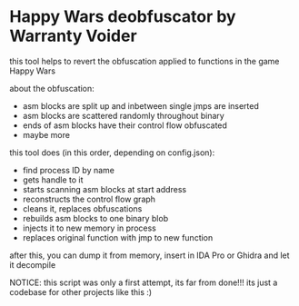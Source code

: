 # Happy Wars deobfuscator by Warranty Voider

this tool helps to revert the obfuscation applied to functions in the game Happy Wars

about the obfuscation:

- asm blocks are split up and inbetween single jmps are inserted
- asm blocks are scattered randomly throughout binary
- ends of asm blocks have their control flow obfuscated
- maybe more

this tool does (in this order, depending on config.json):

- find process ID by name
- gets handle to it
- starts scanning asm blocks at start address
- reconstructs the control flow graph
- cleans it, replaces obfuscations
- rebuilds asm blocks to one binary blob
- injects it to new memory in process
- replaces original function with jmp to new function

after this, you can dump it from memory, insert in IDA Pro or Ghidra and let it decompile

NOTICE: this script was only a first attempt, its far from done!!! its just a codebase for other projects like this :)